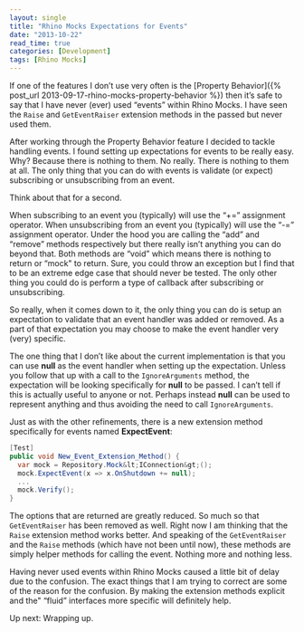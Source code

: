 ```yaml
---
layout: single
title: "Rhino Mocks Expectations for Events"
date: "2013-10-22"
read_time: true
categories: [Development]
tags: [Rhino Mocks]
---
```


If one of the features I don’t use very often is the [Property Behavior]({% post_url 2013-09-17-rhino-mocks-property-behavior %}) then it’s safe to say that 
I have never (ever) used “events” within Rhino Mocks. 
I have seen the `Raise` and `GetEventRaiser` extension methods in the passed but never used them.

After working through the Property Behavior feature I decided to tackle handling events. 
I found setting up expectations for events to be really easy. 
Why? Because there is nothing to them. No really. There is nothing to them at all. 
The only thing that you can do with events is validate (or expect) subscribing or unsubscribing from an event.

Think about that for a second.

When subscribing to an event you (typically) will use the “+=” assignment operator. 
When unsubscribing from an event you (typically) will use the “-=” assignment operator. 
Under the hood you are calling the “add” and “remove” methods respectively but there really isn’t anything you can do beyond that. 
Both methods are “void” which means there is nothing to return or “mock" to return. 
Sure, you could throw an exception but I find that to be an extreme edge case that should never be tested. 
The only other thing you could do is perform a type of callback after subscribing or unsubscribing.

So really, when it comes down to it, the only thing you can do is setup an expectation to validate that an event handler was added or removed. 
As a part of that expectation you may choose to make the event handler very (very) specific.

The one thing that I don’t like about the current implementation is that you can use **null** as the event handler when setting up the expectation. 
Unless you follow that up with a call to the `IgnoreArguments` method, the expectation will be looking specifically for **null** to be passed. 
I can’t tell if this is actually useful to anyone or not. 
Perhaps instead **null** can be used to represent anything and thus avoiding the need to call `IgnoreArguments`.

Just as with the other refinements, there is a new extension method specifically for events named **ExpectEvent**:

```csharp
[Test]
public void New_Event_Extension_Method() {
  var mock = Repository.Mock&lt;IConnection&gt;();
  mock.ExpectEvent(x => x.OnShutdown += null);
  ...
  mock.Verify();
}
```

The options that are returned are greatly reduced. So much so that `GetEventRaiser` has been removed as well. 
Right now I am thinking that the `Raise` extension method works better. 
And speaking of the `GetEventRaiser` and the `Raise` methods (which have not been until now), these methods are simply helper methods for calling the event. 
Nothing more and nothing less.

Having never used events within Rhino Mocks caused a little bit of delay due to the confusion. 
The exact things that I am trying to correct are some of the reason for the confusion. 
By making the extension methods explicit and the" “fluid” interfaces more specific will definitely help.

Up next: Wrapping up.

